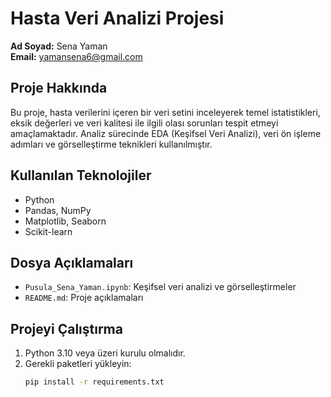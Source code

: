 # Hasta Veri Analizi Projesi

**Ad Soyad:** Sena Yaman  
**Email:** yamansena6@gmail.com  

## Proje Hakkında
Bu proje, hasta verilerini içeren bir veri setini inceleyerek temel istatistikleri, eksik değerleri ve veri kalitesi ile ilgili olası sorunları tespit etmeyi amaçlamaktadır. Analiz sürecinde EDA (Keşifsel Veri Analizi), veri ön işleme adımları ve görselleştirme teknikleri kullanılmıştır.

## Kullanılan Teknolojiler
- Python
- Pandas, NumPy
- Matplotlib, Seaborn
- Scikit-learn

## Dosya Açıklamaları
- `Pusula_Sena_Yaman.ipynb`: Keşifsel veri analizi ve görselleştirmeler
- `README.md`: Proje açıklamaları
## Projeyi Çalıştırma
1. Python 3.10 veya üzeri kurulu olmalıdır.
2. Gerekli paketleri yükleyin:
   ```bash
   pip install -r requirements.txt
